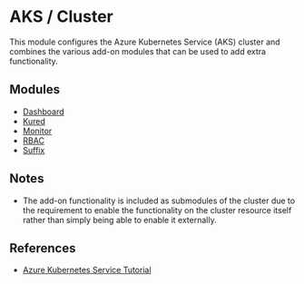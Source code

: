 # AKS / Cluster

This module configures the Azure Kubernetes Service (AKS) cluster and combines
the various add-on modules that can be used to add extra functionality.

## Modules

- [Dashboard](dashboard/README.md)
- [Kured](kured/README.md)
- [Monitor](monitor/README.md)
- [RBAC](rbac/README.md)
- [Suffix](suffix/README.md)

## Notes

- The add-on functionality is included as submodules of the cluster due to the
  requirement to enable the functionality on the cluster resource itself rather
  than simply being able to enable it externally.

## References

- [Azure Kubernetes Service Tutorial](https://docs.microsoft.com/en-gb/azure/aks/tutorial-kubernetes-deploy-cluster)
